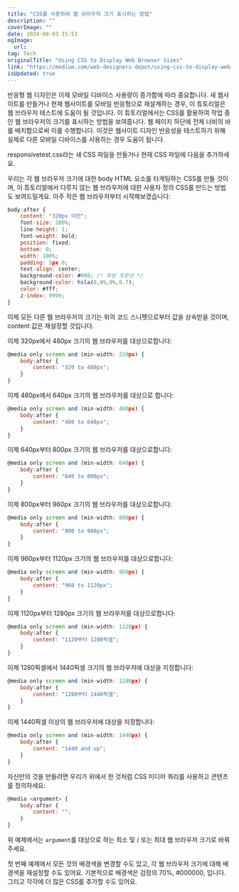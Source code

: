 ```yaml
---
title: "CSS를 사용하여 웹 브라우저 크기 표시하는 방법"
description: ""
coverImage: ""
date: 2024-08-03 15:53
ogImage: 
  url: 
tag: Tech
originalTitle: "Using CSS to Display Web Browser Sizes"
link: "https://medium.com/web-designers-depot/using-css-to-display-web-browser-sizes-71617b01de52"
isUpdated: true
---
```






반응형 웹 디자인은 이제 모바일 디바이스 사용량이 증가함에 따라 중요합니다. 새 웹사이트를 만들거나 현재 웹사이트를 모바일 반응형으로 재설계하는 경우, 이 튜토리얼은 웹 브라우저 테스트에 도움이 될 것입니다. 이 튜토리얼에서는 CSS를 활용하여 작업 중인 웹 브라우저의 크기를 표시하는 방법을 보여줍니다. 웹 페이지 하단에 전체 너비의 바를 배치함으로써 이를 수행합니다. 이것은 웹사이트 디자인 반응성을 테스트하기 위해 실제로 다른 모바일 디바이스를 사용하는 경우 도움이 됩니다.

responsivetest.css라는 새 CSS 파일을 만들거나 현재 CSS 파일에 다음을 추가하세요.

우리는 각 웹 브라우저 크기에 대한 body HTML 요소를 타게팅하는 CSS를 만들 것이며, 이 튜토리얼에서 다루지 않는 웹 브라우저에 대한 사용자 정의 CSS를 만드는 방법도 보여드릴게요. 아주 작은 웹 브라우저부터 시작해보겠습니다:

```js
body:after {
    content: "320px 미만";
    font-size: 200%;
    line-height: 1;
    font-weight: bold;
    position: fixed;
    bottom: 0;
    width: 100%;
    padding: 5px 0;
    text-align: center;
    background-color: #000; /* 후방 호환성 */
    background-color: hsla(0,0%,0%,0.7);
    color: #fff;
    z-index: 9999;
}
```

<div class="content-ad"></div>

이제 모든 다른 웹 브라우저의 크기는 위의 코드 스니펫으로부터 값을 상속받을 것이며, content 값은 재설정할 것입니다.

이제 320px에서 480px 크기의 웹 브라우저를 대상으로합니다:

```js
@media only screen and (min-width: 320px) {
    body:after {
        content: "320 to 480px";
    }
}
```

이제 480px에서 640px 크기의 웹 브라우저를 대상으로 합니다:

<div class="content-ad"></div>

```js
@media only screen and (min-width: 480px) {
    body:after {
        content: "480 to 640px";
    }
}
```

이제 640px부터 800px 크기의 웹 브라우저를 대상으로합니다:

```js
@media only screen and (min-width: 640px) {
    body:after {
        content: "640 to 800px";
    }
}
```

이제 800px부터 960px 크기의 웹 브라우저를 대상으로합니다:

<div class="content-ad"></div>

```js
@media only screen and (min-width: 800px) {
    body:after {
        content: "800 to 960px";
    }
}
```

이제 960px부터 1120px 크기의 웹 브라우저를 대상으로합니다:

```js
@media only screen and (min-width: 960px) {
    body:after {
        content: "960 to 1120px";
    }
}
```

이제 1120px부터 1280px 크기의 웹 브라우저를 대상으로합니다:

<div class="content-ad"></div>

```js
@media only screen and (min-width: 1120px) {
    body:after {
        content: "1120부터 1280픽셀";
    }
}
```

이제 1280픽셀에서 1440픽셀 크기의 웹 브라우저에 대상을 지정합니다:

```js
@media only screen and (min-width: 1280px) {
    body:after {
        content: "1280부터 1440픽셀";
    }
}
```

이제 1440픽셀 이상의 웹 브라우저에 대상을 지정합니다:

<div class="content-ad"></div>

```js
@media only screen and (min-width: 1440px) {
    body:after {
        content: "1440 and up";
    }
}
```

자신만의 것을 만들려면 우리가 위에서 한 것처럼 CSS 미디어 쿼리를 사용하고 콘텐츠를 정의하세요:

```js
@media <argument> {
    body:after {
        content: "";
    }
}
```

위 예제에서는 `argument`를 대상으로 하는 최소 및 / 또는 최대 웹 브라우저 크기로 바꿔주세요.

<div class="content-ad"></div>

첫 번째 예제에서 모든 것의 배경색을 변경할 수도 있고, 각 웹 브라우저 크기에 대해 배경색을 재설정할 수도 있어요. 기본적으로 배경색은 검정의 70%, #000000, 입니다. 그리고 각각에 더 많은 CSS를 추가할 수도 있어요.
